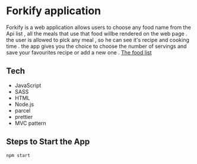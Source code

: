 # Forkify application

Forkify is a web application allows users to choose any food name from the Api list , all the meals that use that food willbe rendered on the web page .
the user is allowed to pick any meal , so he can see it's recipe and cooking time .
the app gives you the choice to choose the number of servings and save your favourites recipe or add a new one .
[The food list](https://forkify-api.herokuapp.com/phrases.html)

## Tech

- JavaScript
- SASS
- HTML
- Node.js
- parcel
- prettier
- MVC pattern

## Steps to Start the App

```sh
npm start
```
